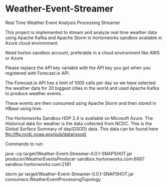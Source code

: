 # Weather-Event-Streamer
Real Time Weather Event Analysis Processing Streamer

This project is implemented to stream and analyze real time weather
data using Apache Kafka and Apache Storm in hortonworks
sandbox available in Azure cloud environment.

Need horton sandbox account, preferable in a cloud environment like AWS or Azure

Please replace the API key variable with the API key you got when you registered with Forecast.io API. 

The Forecast.io API has a limit of 1000 calls per day so we have selected the weather data for 20 biggest cities in the world and used Apache Kafka to produce weather events. 

These events are then consumed using Apache Storm and then stored in HBase using hive.

The Hortonworks Sandbox HDP 2.4 is available on Micosoft Azure. The Historical data for weather is the data collected from NCDC. This is the Global Surface Summary of day(GSOD) data. This data can be found here ftp://ftp.ncdc.noaa.gov/pub/data/gsod/


Commands to run:

java -cp target/Weather-Event-Streamer-0.0.1-SNAPSHOT.jar producer/WeatherEventsProducer sandbox.hortonworks.com:6667 sandbox.hortonworks.com:2181

storm jar target/Weather-Event-Streamer-0.0.1-SNAPSHOT.jar consumers.WeatherEventProcessingTopology
